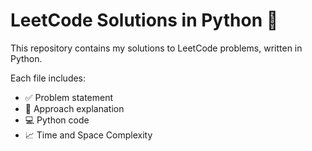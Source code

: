 # LeetCode Solutions in Python 🐍

This repository contains my solutions to LeetCode problems, written in Python.

Each file includes:
- ✅ Problem statement
- 🧠 Approach explanation
- 💻 Python code
- 📈 Time and Space Complexity
